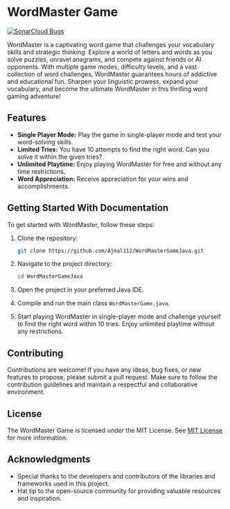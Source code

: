 # WordMaster Game

[![SonarCloud Bugs](https://img.shields.io/badge/SonarCloud%20Bugs-0%20Bugs-Red)](https://sonarcloud.io/dashboard?id=Ajmal112_WordMasterGameJava)



WordMaster is a captivating word game that challenges your vocabulary skills and strategic thinking. Explore a world of letters and words as you solve puzzles, unravel anagrams, and compete against friends or AI opponents. With multiple game modes, difficulty levels, and a vast collection of word challenges, WordMaster guarantees hours of addictive and educational fun. Sharpen your linguistic prowess, expand your vocabulary, and become the ultimate WordMaster in this thrilling word gaming adventure!

## Features

- **Single Player Mode:** Play the game in single-player mode and test your word-solving skills.
- **Limited Tries:** You have 10 attempts to find the right word. Can you solve it within the given tries?
- **Unlimited Playtime:** Enjoy playing WordMaster for free and without any time restrictions.
- **Word Appreciation:** Receive appreciation for your wins and accomplishments.

## Getting Started With Documentation

To get started with WordMaster, follow these steps:

1. Clone the repository:

    ```bash
    git clone https://github.com/Ajmal112/WordMasterGameJava.git
    ```

2. Navigate to the project directory:

    ```bash
    cd WordMasterGameJava
    ```

4. Open the project in your preferred Java IDE.
5. Compile and run the main class `WordMasterGame.java`.
6. Start playing WordMaster in single-player mode and challenge yourself to find the right word within 10 tries. Enjoy unlimited playtime without any restrictions.

## Contributing

Contributions are welcome! If you have any ideas, bug fixes, or new features to propose, please submit a pull request. Make sure to follow the contribution guidelines and maintain a respectful and collaborative environment.

## License

The WordMaster Game is licensed under the MIT License. See [MIT License](MIT.md) for more information.

## Acknowledgments

- Special thanks to the developers and contributors of the libraries and frameworks used in this project.
- Hat tip to the open-source community for providing valuable resources and inspiration.

